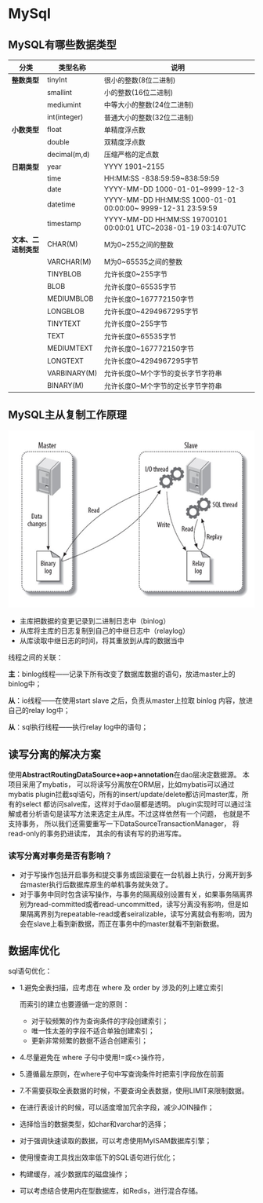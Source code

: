 # MySql

## MySQL有哪些数据类型

| **分类**             | **类型名称** | **说明**                                                     |
| -------------------- | ------------ | ------------------------------------------------------------ |
| **整数类型**         | tinyInt      | 很小的整数(8位二进制)                                        |
|                      | smallint     | 小的整数(16位二进制)                                         |
|                      | mediumint    | 中等大小的整数(24位二进制)                                   |
|                      | int(integer) | 普通大小的整数(32位二进制)                                   |
| **小数类型**         | float        | 单精度浮点数                                                 |
|                      | double       | 双精度浮点数                                                 |
|                      | decimal(m,d) | 压缩严格的定点数                                             |
| **日期类型**         | year         | YYYY 1901~2155                                               |
|                      | time         | HH:MM:SS -838:59:59~838:59:59                                |
|                      | date         | YYYY-MM-DD 1000-01-01~9999-12-3                              |
|                      | datetime     | YYYY-MM-DD HH:MM:SS 1000-01-01 00:00:00~ 9999-12-31 23:59:59 |
|                      | timestamp    | YYYY-MM-DD HH:MM:SS 19700101 00:00:01 UTC~2038-01-19 03:14:07UTC |
| **文本、二进制类型** | CHAR(M)      | M为0~255之间的整数                                           |
|                      | VARCHAR(M)   | M为0~65535之间的整数                                         |
|                      | TINYBLOB     | 允许长度0~255字节                                            |
|                      | BLOB         | 允许长度0~65535字节                                          |
|                      | MEDIUMBLOB   | 允许长度0~167772150字节                                      |
|                      | LONGBLOB     | 允许长度0~4294967295字节                                     |
|                      | TINYTEXT     | 允许长度0~255字节                                            |
|                      | TEXT         | 允许长度0~65535字节                                          |
|                      | MEDIUMTEXT   | 允许长度0~167772150字节                                      |
|                      | LONGTEXT     | 允许长度0~4294967295字节                                     |
|                      | VARBINARY(M) | 允许长度0~M个字节的变长字节字符串                            |
|                      | BINARY(M)    | 允许长度0~M个字节的定长字节字符串                            |

## MySQL主从复制工作原理

![img](../Fig/aHR0cHM6Ly91c2VyLWdvbGQtY2RuLnhpdHUuaW8vMjAxOC85LzIxLzE2NWZiNjgzMjIyMDViMmU)

- 主库把数据的变更记录到二进制日志中（binlog）
- 从库将主库的日志复制到自己的中继日志中（relaylog）
- 从库读取中继日志的时间，将其重放到从库的数据当中

线程之间的关联：

**主**：binlog线程——记录下所有改变了数据库数据的语句，放进master上的binlog中；

**从**：io线程——在使用start slave 之后，负责从master上拉取 binlog 内容，放进自己的relay log中；

**从**：sql执行线程——执行relay log中的语句；

## 读写分离的解决方案

使用**AbstractRoutingDataSource+aop+annotation**在dao层决定数据源。
本项目采用了mybatis， 可以将读写分离放在ORM层，比如mybatis可以通过mybatis plugin拦截sql语句，所有的insert/update/delete都访问master库，所有的select 都访问salve库，这样对于dao层都是透明。 plugin实现时可以通过注解或者分析语句是读写方法来选定主从库。不过这样依然有一个问题， 也就是不支持事务， 所以我们还需要重写一下DataSourceTransactionManager， 将read-only的事务扔进读库， 其余的有读有写的扔进写库。

### 读写分离对事务是否有影响？

-  对于写操作包括开启事务和提交事务或回滚要在一台机器上执行，分离开到多台master执行后数据库原生的单机事务就失效了。
-  对于事务中同时包含读写操作，与事务的隔离级别设置有关，如果事务隔离界别为read-committed或者read-uncommitted，读写分离没有影响，但是如果隔离界别为repeatable-read或者seiralizable，读写分离就会有影响，因为会在slave上看到新数据，而正在事务中的master就看不到新数据。

## 数据库优化

sql语句优化：

- 1.避免全表扫描，应考虑在 where 及 order by 涉及的列上建立索引

  而索引的建立也要遵循一定的原则：

  - 对于较频繁的作为查询条件的字段创建索引；
  - 唯一性太差的字段不适合单独创建索引；
  - 更新非常频繁的数据不适合创建索引；

- 4.尽量避免在 where 子句中使用!=或<>操作符，

- 5.遵循最左原则，在where子句中写查询条件时把索引字段放在前面

- 7.不需要获取全表数据的时候，不要查询全表数据，使用LIMIT来限制数据。

- 在进行表设计的时候，可以适度增加冗余字段，减少JOIN操作；
- 选择恰当的数据类型，如char和varchar的选择；
- 对于强调快速读取的数据，可以考虑使用MyISAM数据库引擎；
- 使用慢查询工具找出效率低下的SQL语句进行优化；
- 构建缓存，减少数据库的磁盘操作；
- 可以考虑结合使用内在型数据库，如Redis，进行混合存储。